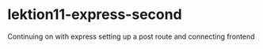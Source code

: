 # lektion11-express-second
Continuing on with express setting up a post route and connecting frontend

